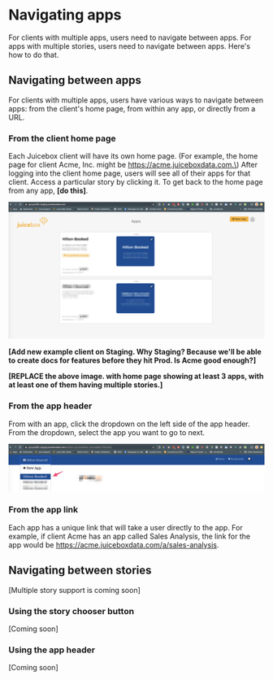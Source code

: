# Navigating apps

For clients with multiple apps, users need to navigate between apps. For apps with multiple stories, users need to navigate between apps. Here's how to do that.

## Navigating between apps

For clients with multiple apps, users have various ways to navigate between apps: from the client's home page, from within any app, or directly from a URL.

### From the client home page

Each Juicebox client will have its own home page. \(For example, the home page for client Acme, Inc. might be https://acme.juiceboxdata.com.\) After logging into the client home page, users will see all of their apps for that client. Access a particular story by clicking it. To get back to the home page from any app, **\[do this\]**.

![Home page for Acme, Inc. \[REPLACE\]](../../.gitbook/assets/image%20%287%29.png)

**\[Add new example client on Staging. Why Staging? Because we'll be able to create docs for features before they hit Prod. Is Acme good enough?\]**

**\[REPLACE the above image. with home page showing at least 3 apps, with at least one of them having multiple stories.\]**

### From the app header

From with an app, click the dropdown on the left side of the app header. From the dropdown, select the app you want to go to next.

![Apps dropdown in app header](../../.gitbook/assets/image%20%284%29.png)

### From the app link

Each app has a unique link that will take a user directly to the app. For example, if client Acme has an app called Sales Analysis, the link for the app would be https://acme.juiceboxdata.com/a/sales-analysis.

## Navigating between stories

\[Multiple story support is coming soon\]

### Using the story chooser button

\[Coming soon\]

### Using the app header

\[Coming soon\]

